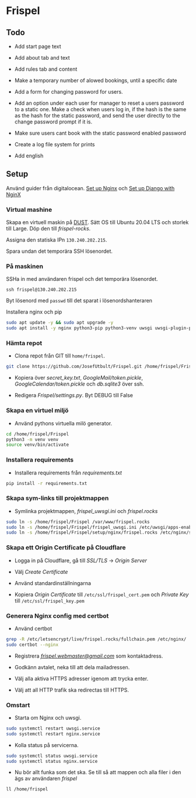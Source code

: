 # Frispel

## Todo

* Add start page text

* Add about tab and text

* Add rules tab and content

* Make a temporary number of alowed bookings, until a specific date

* Add a form for changing password for users.

* Add an option under each user for manager to reset a users password to a static one. Make a check when users log in, if the hash is the same as the hash for the static password, and send the user directly to the change password prompt if it is.

* Make sure users cant book with the static password enabled password

* Create a log file system for prints

* Add english

## Setup

Använd guider från digitalocean. [Set up Nginx](https://www.digitalocean.com/community/tutorials/how-to-install-nginx-on-ubuntu-20-04) och [Set up Django with NginX](https://www.digitalocean.com/community/tutorials/how-to-set-up-django-with-postgres-nginx-and-gunicorn-on-ubuntu-20-04)

### Virtual mashine

Skapa en virtuell maskin på [DUST](https://dust.ludd.ltu.se/cloud/dashboard). Sätt OS till Ubuntu 20.04 LTS och storlek 
till Large. Döp den till _frispel-rocks_.

Assigna den statiska IPn `130.240.202.215`.

Spara undan det temporära SSH lösenordet.

### På maskinen

SSHa in med användaren frispel och det temporära lösenordet.

```
ssh frispel@130.240.202.215
```

Byt lösenord med `passwd` till det sparat i lösenordshanteraren

Installera nginx och pip

```bash 
sudo apt update -y && sudo apt upgrade -y
sudo apt install -y nginx python3-pip python3-venv uwsgi uwsgi-plugin-python3 certbot python3-certbot-nginx python3-venv
```

### Hämta repot

* Clona repot från GIT till `home/frispel`.

```bash
git clone https://github.com/JosefUtbult/Frispel.git /home/frispel/Frispel
```

* Kopiera över *secret_key.txt*, *GoogleMail/token.pickle*, *GoogleCalendar/token.pickle* och *db.sqlite3* över ssh.

* Redigera *Frispel/settings.py*. Byt DEBUG till False

### Skapa en virtuel miljö

* Använd pythons virtuella milö generator.

```bash
cd /home/frispel/Frispel
python3 -m venv venv
source venv/bin/activate
```

### Installera requirements

* Installera requirements från *requirements.txt*

```bash
pip install -r requirements.txt 
```

### Skapa sym-links till projektmappen

* Symlinka projektmappen, *frispel_uwsgi.ini* och *frispel.rocks*

```bash
sudo ln -s /home/frispel/Frispel /var/www/frispel.rocks
sudo ln -s /home/frispel/Frispel/frispel_uwsgi.ini /etc/uwsgi/apps-enabled/
sudo ln -s /home/frispel/Frispel/setup/nginx/frispel.rocks /etc/nginx/sites-enabled/
```

### Skapa ett Origin Certificate på Cloudflare

* Logga in på Cloudflare, gå till *SSL/TLS* -> *Origin Server*

* Välj *Create Certificate*

* Använd standardinställningarna

* Kopiera *Origin Certificate* till `/etc/ssl/frispel_cert.pem` och *Private Key* till `/etc/ssl/frispel_key.pem`

### Generera Nginx config med certbot

* Använd certbot

```bash
grep -R /etc/letsencrypt/live/frispel.rocks/fullchain.pem /etc/nginx/
sudo certbot --nginx
```

* Registrera *frispel.webmaster@gmail.com* som kontaktadress.

* Godkänn avtalet, neka till att dela mailadressen.

* Välj alla aktiva HTTPS adresser igenom att trycka enter.

* Välj att all HTTP trafik ska redirectas till HTTPS.

### Omstart

* Starta om Nginx och uwsgi.

```bash
sudo systemctl restart uwsgi.service
sudo systemctl restart nginx.service
```

* Kolla status på servicerna.

```bash
sudo systemctl status uwsgi.service
sudo systemctl status nginx.service
```

* Nu bör allt funka som det ska. Se till så att mappen och alla filer i den ägs av användaren *frispel*

```bash
ll /home/frispel
```
